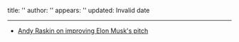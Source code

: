 title: ''
author: ''
appears: ''
updated: Invalid date

---

* [Andy Raskin on improving Elon Musk's pitch](https://medium.com/firm-narrative/want-a-better-pitch-watch-this-328b95c2fd0b)
